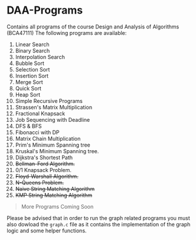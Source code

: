 # DAA-Programs
Contains all programs of the course Design and Analysis of Algorithms (BCA47111)
The following programs are available:
1. Linear Search
2. Binary Search
3. Interpolation Search
4. Bubble Sort
5. Selection Sort
6. Insertion Sort
7. Merge Sort
8. Quick Sort
9. Heap Sort
10. Simple Recursive Programs
11. Strassen's Matrix Multiplication
12. Fractional Knapsack
13. Job Sequencing with Deadline
14. DFS & BFS
15. Fibonacci with DP
16. Matrix Chain Multiplication
17. Prim's Minimum Spanning tree
18. Kruskal's Minimum Spanning tree.
19. Dijkstra's Shortest Path
20. ~~Bellman-Ford Algorithm.~~
21. 0/1 Knapsack Problem.
22. ~~Floyd-Warshall Algorithm.~~
23. ~~N-Queens Problem.~~
24. ~~Naive String Matching Algorithm~~
25. ~~KMP String Matching Algorithm~~

> More Programs Coming Soon

Please be advised that in order to run the graph related programs you must also dowload the `graph.c` file as it contains the implementation of the graph logic and some helper functions.